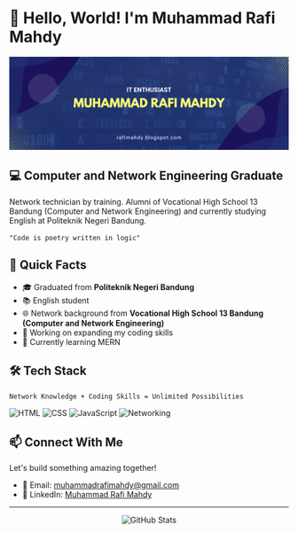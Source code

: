 # 👋 Hello, World! I'm Muhammad Rafi Mahdy

<p align="center">
  <img src="https://raw.githubusercontent.com/rafimhdy/rafimhdy/main/images/banner.png" alt="Banner" />
</p>


## 💻 Computer and Network Engineering Graduate

Network technician by training. Alumni of Vocational High School 13 Bandung (Computer and Network Engineering) and currently studying English at Politeknik Negeri Bandung.

```
"Code is poetry written in logic"
```

## 🚀 Quick Facts

- 🎓 Graduated from **Politeknik Negeri Bandung**
- 📚 English student
- 🌐 Network background from **Vocational High School 13 Bandung (Computer and Network Engineering)**
- 🔭 Working on expanding my coding skills
- 🌱 Currently learning MERN

## 🛠️ Tech Stack

```
Network Knowledge + Coding Skills = Unlimited Possibilities
```

![HTML](https://img.shields.io/badge/-HTML-E34F26?style=flat&logo=html5&logoColor=white)
![CSS](https://img.shields.io/badge/-CSS-1572B6?style=flat&logo=css3&logoColor=white)
![JavaScript](https://img.shields.io/badge/-JavaScript-F7DF1E?style=flat&logo=javascript&logoColor=black)
![Networking](https://img.shields.io/badge/-Networking-0078D4?style=flat&logo=cisco&logoColor=white)

## 📫 Connect With Me

Let's build something amazing together!

- 📧 Email: muhammadrafimahdy@gmail.com
- 💼 LinkedIn: [Muhammad Rafi Mahdy](https://www.linkedin.com/in/muhammad-rafi-mahdy)

---

<p align="center">
  <img src="https://github-readme-stats.vercel.app/api?username=rafimhdy&show_icons=true&theme=dark" alt="GitHub Stats" />
</p>

<!-- Don't forget to replace placeholder information with your actual details! -->
